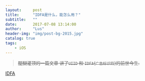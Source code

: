 ```yaml
---
layout:     post
title:      "IDFA是什么，能怎么用？"
subtitle:   ""
date:       2017-07-08 13:14:00
author:     "Lus"
header-img: "img/post-bg-2015.jpg"
catalog: true
tags:
    - iOS
---
```




>~~醍醐灌顶的一篇文章 讲了`UIID` 和 `IDFA`(`广告标识符`)的前世今生.~~

[IDFA](https://www.zhihu.com/question/38856446) 

